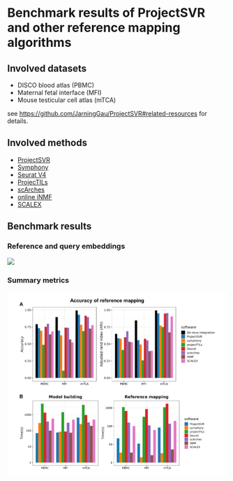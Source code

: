 # Benchmark results of ProjectSVR and other reference mapping algorithms



## Involved datasets

- DISCO blood atlas (PBMC)
- Maternal fetal interface (MFI)
- Mouse testicular cell atlas (mTCA)

see https://github.com/JarningGau/ProjectSVR#related-resources for details.

## Involved methods

- [ProjectSVR](https://github.com/JarningGau/ProjectSVR)
- [Symphony](https://github.com/immunogenomics/symphony)
- [Seurat V4](https://github.com/satijalab/seurat)
- [ProjecTILs](https://github.com/carmonalab/ProjecTILs)
- [scArches](https://github.com/theislab/scarches)
- [online iNMF](https://github.com/welch-lab/liger)
- [SCALEX](https://github.com/jsxlei/SCALEX)



## Benchmark results

### Reference and query embeddings

<img src="figure/FigureS3.png" width="600" />

### Summary metrics

<img src="figure/Figure3.png" width="600" />


